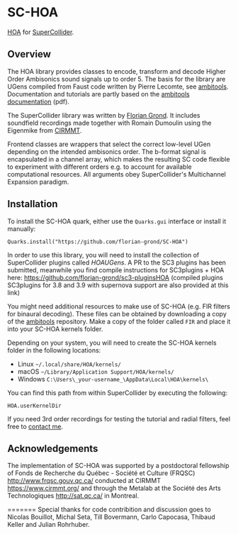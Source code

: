 # SC-HOA

[HOA](https://en.wikipedia.org/wiki/Ambisonics#Higher-order_Ambisonics) for [SuperCollider](http://supercollider.github.io/).

## Overview

The HOA library provides classes to encode, transform and decode Higher Order Ambisonics sound signals up to order 5. The basis for the library are UGens compiled from Faust code written by Pierre Lecomte, see [ambitools][1]. Documentation and tutorials are partly based on the [ambitools documentation](https://github.com/sekisushai/ambitools/blob/master/Documentation/documentation.pdf) (pdf).

The SuperCollider library was written by [Florian Grond](http://www.grond.at). It includes soundfield recordings made together with Romain Dumoulin using the Eigenmike from [CIRMMT](http://www.cirmmt.org).

Frontend classes are wrappers that select the correct low-level UGen depending on the intended ambisonics order. The b-format signal is encapsulated in a channel array, which makes the resulting SC code flexible to experiment with different orders e.g. to account for available computational resources. All arguments obey SuperCollider's Multichannel Expansion paradigm.

[^1]: binary files are not included in this repository, see [Installation](#Installation) for details.

## Installation

To install the SC-HOA quark, either use the `Quarks.gui` interface or install it manually:

```Quarks.install("https://github.com/florian-grond/SC-HOA")```

In order to use this library, you will need to install the collection of SuperCollider plugins called _HOAUGens_.
A PR to the SC3 plugins has been submitted, meanwhile you find compile instructions for SC3plugins + HOA here:
https://github.com/florian-grond/sc3-pluginsHOA
(compiled plugins SC3plugins for 3.8 and 3.9 with supernova support are also provided at this link)

You might need additional resources to make use of SC-HOA (e.g. FIR filters for binaural decoding).
These files can be obtained by downloading a copy of the [ambitools][1] repository. Make a copy of the folder called `FIR` and place it into your SC-HOA kernels folder.

Depending on your system, you will need to create the SC-HOA kernels folder in the following locations:

* Linux `~/.local/share/HOA/kernels/`
* macOS `~/Library/Application Support/HOA/kernels/`
* Windows `C:\Users\_your-username_\AppData\Local\HOA\kernels\`

You can find this path from within SuperCollider by executing the following:

```HOA.userKernelDir```

If you need 3rd order recordings for testing the tutorial and radial filters, feel free to [contact me](http://www.grond.at/html/submenues/submenu_contact.htm).

## Acknowledgements

The implementation of SC-HOA was supported by a postdoctoral fellowship of Fonds de Recherche du Québec - Société et Culture (FRQSC) http://www.frqsc.gouv.qc.ca/ conducted at CIRMMT https://www.cirmmt.org/ and through the Metalab at the Société des Arts Technologiques http://sat.qc.ca/ in Montreal.

=======
Special thanks for code contribition and discussion goes to Nicolas Bouillot, Michal Seta, Till Bovermann, Carlo Capocasa, Thibaud Keller and Julian Rohrhuber.

[1]: https://github.com/sekisushai/ambitools
